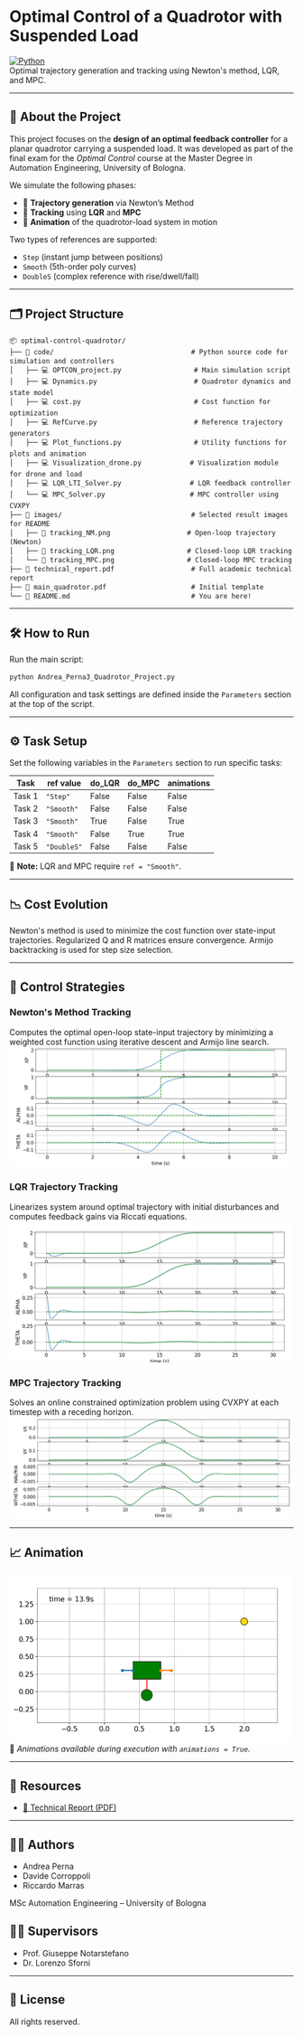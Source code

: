 # Optimal Control of a Quadrotor with Suspended Load

[![Python](https://img.shields.io/badge/Python-3.10-blue?logo=python)](https://www.python.org/)  
Optimal trajectory generation and tracking using Newton's method, LQR, and MPC.

---

## 🧠 About the Project

This project focuses on the **design of an optimal feedback controller** for a planar quadrotor carrying a suspended load. It was developed as part of the final exam for the *Optimal Control* course at the Master Degree in Automation Engineering, University of Bologna.

We simulate the following phases:

- 🚀 **Trajectory generation** via Newton’s Method  
- 🎯 **Tracking** using **LQR** and **MPC**
- 🎥 **Animation** of the quadrotor-load system in motion

Two types of references are supported:
- `Step` (instant jump between positions)
- `Smooth` (5th-order poly curves)
- `DoubleS` (complex reference with rise/dwell/fall)

---

## 🗂 Project Structure

```
📦 optimal-control-quadrotor/
├── 📁 code/                                  # Python source code for simulation and controllers
│   ├── 💻 OPTCON_project.py                  # Main simulation script
│   ├── 💻 Dynamics.py                        # Quadrotor dynamics and state model
│   ├── 💻 cost.py                            # Cost function for optimization
│   ├── 💻 RefCurve.py                        # Reference trajectory generators
│   ├── 💻 Plot_functions.py                  # Utility functions for plots and animation
│   ├── 💻 Visualization_drone.py            # Visualization module for drone and load
│   ├── 💻 LQR_LTI_Solver.py                 # LQR feedback controller
│   └── 💻 MPC_Solver.py                     # MPC controller using CVXPY
├── 📁 images/                                # Selected result images for README
│   ├── 📸 tracking_NM.png                   # Open-loop trajectory (Newton)
│   ├── 📸 tracking_LQR.png                  # Closed-loop LQR tracking
│   └── 📸 tracking_MPC.png                  # Closed-loop MPC tracking
├── 📘 technical_report.pdf                   # Full academic technical report
├── 📄 main_quadrotor.pdf                     # Initial template
└── 📄 README.md                              # You are here!
```

---

## 🛠 How to Run

Run the main script:

```bash
python Andrea_Perna3_Quadrotor_Project.py
```

All configuration and task settings are defined inside the `Parameters` section at the top of the script.

---

## ⚙️ Task Setup

Set the following variables in the `Parameters` section to run specific tasks:

| Task    | ref value    | do_LQR | do_MPC | animations |
|---------|--------------|--------|--------|------------|
| Task 1  | `"Step"`      | False  | False  | False      |
| Task 2  | `"Smooth"`    | False  | False  | False      |
| Task 3  | `"Smooth"`    | True   | False  | True       |
| Task 4  | `"Smooth"`    | False  | True   | True       |
| Task 5  | `"DoubleS"`   | False  | False  | False      |

🧠 **Note:** LQR and MPC require `ref = "Smooth"`.

---

## 📉 Cost Evolution

Newton's method is used to minimize the cost function over state-input trajectories. Regularized Q and R matrices ensure convergence. Armijo backtracking is used for step size selection.

---

## 🎯 Control Strategies

### Newton's Method Tracking
Computes the optimal open-loop state-input trajectory by minimizing a weighted cost function using iterative descent and Armijo line search.
![Optimal States Newton](./images/tracking_NM.png)

### LQR Trajectory Tracking
Linearizes system around optimal trajectory with initial disturbances and computes feedback gains via Riccati equations.
![Optimal States LQR](./images/tracking_LQR.png)

### MPC Trajectory Tracking
Solves an online constrained optimization problem using CVXPY at each timestep with a receding horizon.
![Optimal States MPC](./images/tracking_MPC.png)

---

## 📈 Animation

![Optimal States MPC](./images/anim.png)
📌 *Animations available during execution with `animations = True`.*

---

## 📎 Resources

- [📘 Technical Report (PDF)](./technical_report.pdf)

---

## 👨‍🎓 Authors

- Andrea Perna
- Davide Corroppoli  
- Riccardo Marras

MSc Automation Engineering – University of Bologna

## 👩‍🏫 Supervisors
- Prof. Giuseppe Notarstefano  
- Dr. Lorenzo Sforni

---

## 📜 License

All rights reserved.
